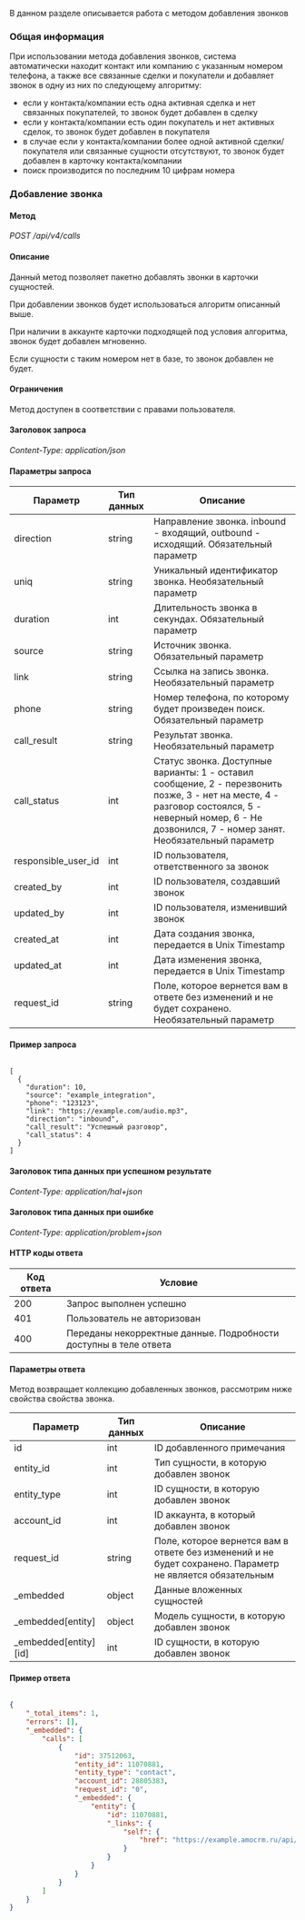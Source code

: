 
В данном разделе описывается работа с методом добавления звонков


<a name="common-info"></a>

### Общая информация

При использовании метода добавления звонков, система автоматически находит контакт или компанию с указанным номером телефона, а также все связанные сделки и покупатели и добавляет звонок в одну из них по следующему алгоритму:

*   если у контакта/компании есть одна активная сделка и нет связанных покупателей, то звонок будет добавлен в сделку
*   если у контакта/компании есть один покупатель и нет активных сделок, то звонок будет добавлен в покупателя
*   в случае если у контакта/компании более одной активной сделки/покупателя или связанные сущности отсутствуют, то звонок будет добавлен в карточку контакта/компании
*   поиск производится по последним 10 цифрам номера

<a name="calls-add"></a>

### Добавление звонка

#### Метод

*POST /api/v4/calls*

#### Описание 

Данный метод позволяет пакетно добавлять звонки в карточки сущностей.

При добавлении звонков будет использоваться алгоритм описанный выше.

При наличии в аккаунте карточки подходящей под условия алгоритма, звонок будет добавлен мгновенно.

Если сущности с таким номером нет в базе, то звонок добавлен не будет.

#### Ограничения 

Метод доступен в соответствии с правами пользователя.

#### Заголовок запроса 

*Content-Type: application/json*

#### Параметры запроса 




| Параметр | Тип данных | Описание |
|--|--|--|
| direction | string | Направление звонка. inbound - входящий, outbound - исходящий. Обязательный параметр |
| uniq | string | Уникальный идентификатор звонка. Необязательный параметр |
| duration | int | Длительность звонка в секундах. Обязательный параметр |
| source | string | Источник звонка. Обязательный параметр |
| link | string | Ссылка на запись звонка. Необязательный параметр |
| phone | string | Номер телефона, по которому будет произведен поиск. Обязательный параметр |
| call_result | string | Результат звонка. Необязательный параметр |
| call_status | int | Статус звонка. Доступные варианты: 1 - оставил сообщение, 2 - перезвонить позже, 3 - нет на месте, 4 - разговор состоялся, 5 - неверный номер, 6 - Не дозвонился, 7 - номер занят. Необязательный параметр |
| responsible_user_id | int | ID пользователя, ответственного за звонок |
| created_by | int | ID пользователя, создавший звонок |
| updated_by | int | ID пользователя, изменивший звонок |
| created_at | int | Дата создания звонка, передается в Unix Timestamp |
| updated_at | int | Дата изменения звонка, передается в Unix Timestamp |
| request_id | string | Поле, которое вернется вам в ответе без изменений и не будет сохранено. Необязательный параметр |

#### Пример запроса



```

[
  {
    "duration": 10,
    "source": "example_integration",
    "phone": "123123",
    "link": "https://example.com/audio.mp3",
    "direction": "inbound",
    "call_result": "Успешный разговор",
    "call_status": 4
  }
]

```

#### Заголовок типа данных при успешном результате

*Content-Type: application/hal+json*

#### Заголовок типа данных при ошибке 

*Content-Type: application/problem+json*

#### HTTP коды ответа

| Код ответа | Условие |
|------------|---------|
| 200 | Запрос выполнен успешно |
| 401 | Пользователь не авторизован |
| 400 | Переданы некорректные данные. Подробности доступны в теле ответа |

#### Параметры ответа 

Метод возвращает коллекцию добавленных звонков, рассмотрим ниже свойства свойства звонка.

| Параметр | Тип данных | Описание |
|----------|------------|----------|
|id|int|ID добавленного примечания|
|entity_id|int|Тип сущности, в которую добавлен звонок|
|entity_type|int|ID сущности, в которую добавлен звонок|
|account_id|int|ID аккаунта, в который добавлен звонок|
|request_id|string|Поле, которое вернется вам в ответе без изменений и не будет сохранено. Параметр не является обязательным|
|_embedded|object|Данные вложенных сущностей|
|_embedded[entity]|object|Модель сущности, в которую добавлен звонок|
|_embedded[entity][id]|int|ID сущности, в которую добавлен звонок|

#### Пример ответа 

```json

{
    "_total_items": 1,
    "errors": [],
    "_embedded": {
        "calls": [
            {
                "id": 37512063,
                "entity_id": 11070881,
                "entity_type": "contact",
                "account_id": 28805383,
                "request_id": "0",
                "_embedded": {
                    "entity": {
                        "id": 11070881,
                        "_links": {
                            "self": {
                                "href": "https://example.amocrm.ru/api/v4/contacts/11070881"
                            }
                        }
                    }
                }
            }
        ]
    }
}

```
<!-- Generated at Thu, 04 Mar 2021 09:23:30 +0000. amoCRM Documentation Generator -->